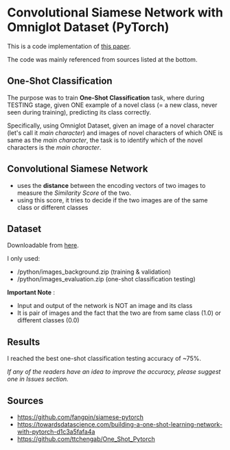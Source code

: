 # Convolutional Siamese Network with Omniglot Dataset (PyTorch)

This is a code implementation of [this paper](https://www.cs.cmu.edu/~rsalakhu/papers/oneshot1.pdf).

The code was mainly referenced from sources listed at the bottom.

## One-Shot Classification
The purpose was to train **One-Shot Classification** task, where during TESTING stage, given ONE example of a novel class (= a new class, never seen during training),
predicting its class correctly.

Specifically, using Omniglot Dataset, given an image of a novel character (let's call it *main character*) and images of novel characters of which ONE is same as the *main character*, the task is to identify which of the novel characters is the *main character*. 

## Convolutional Siamese Network
* uses the **distance** between the encoding vectors of two images to measure the *Similarity Score* of the two. 
* using this score, it tries to decide if the two images are of the same class or different classes 

## Dataset

Downloadable from [here](https://github.com/brendenlake/omniglot).

I only used:
* /python/images_background.zip (training & validation)
* /python/images_evaluation.zip (one-shot classification testing)

**Important Note** : 

* Input and output of the network is NOT an image and its class
* It is pair of images and the fact that the two are from same class (1.0) or different classes (0.0)
		  
## Results

I reached the best one-shot classification testing accuracy of ~75%. 

*If any of the readers have an idea to improve the accuracy, please suggest one in Issues section.*

## Sources

* https://github.com/fangpin/siamese-pytorch
* https://towardsdatascience.com/building-a-one-shot-learning-network-with-pytorch-d1c3a5fafa4a
* https://github.com/ttchengab/One_Shot_Pytorch
